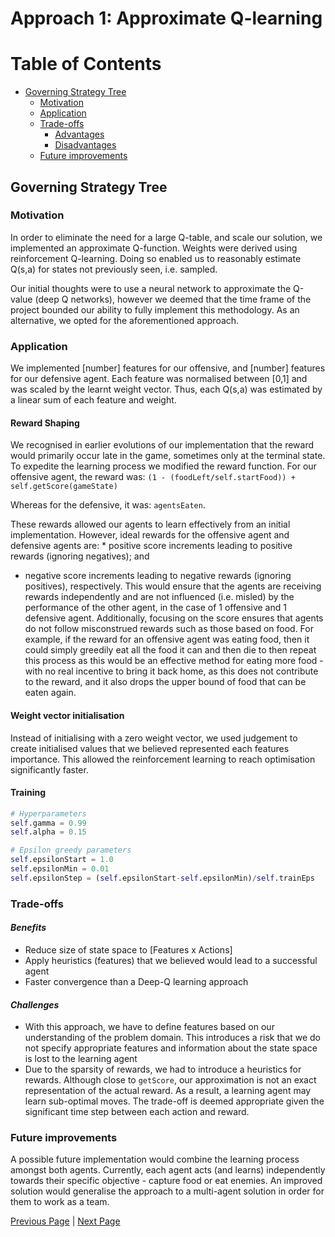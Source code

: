 # Approach 1: Approximate Q-learning

# Table of Contents
- [Governing Strategy Tree](#governing-strategy-tree)
  * [Motivation](#motivation)
  * [Application](#application)
  * [Trade-offs](#trade-offs)     
     - [Advantages](#advantages)
     - [Disadvantages](#disadvantages)
  * [Future improvements](#future-improvements)

## Governing Strategy Tree  

### Motivation  
In order to eliminate the need for a large Q-table, and scale our solution, we implemented an approximate Q-function. Weights were derived using reinforcement Q-learning. Doing so enabled us to reasonably estimate Q(s,a) for states not previously seen, i.e. sampled.

Our initial thoughts were to use a neural network to approximate the Q-value (deep Q networks), however we deemed that the time frame of the project bounded our ability to fully implement this methodology. As an alternative, we opted for the aforementioned approach. 

### Application  
We implemented [number] features for our offensive, and [number] features for our defensive agent. Each feature was normalised between [0,1] and was scaled by the learnt weight vector. Thus, each Q(s,a) was estimated by a linear sum of each feature and weight. 

#### Reward Shaping
We recognised in earlier evolutions of our implementation that the reward would primarily occur late in the game, sometimes only at the terminal state. To expedite the learning process we modified the reward function. For our offensive agent, the reward was:
`(1 - (foodLeft/self.startFood)) +  self.getScore(gameState)`

Whereas for the defensive, it was:
`agentsEaten`.

These rewards allowed our agents to learn effectively from an initial implementation. However, ideal rewards for the offensive agent and defensive agents are: * positive score increments leading to positive rewards (ignoring negatives); and
* negative score increments leading to negative rewards (ignoring positives), respectively.
This would ensure that the agents are receiving rewards independently and are not influenced (i.e. misled) by the performance of the other agent, in the case of 1 offensive and 1 defensive agent. Additionally, focusing on the score ensures that agents do not follow misconstrued rewards such as those based on food. For example, if the reward for an offensive agent was eating food, then it could simply greedily eat all the food it can and then die to then repeat this process as this would be an effective method for eating more food - with no real incentive to bring it back home, as this does not contribute to the reward, and it also drops the upper bound of food that can be eaten again.


#### Weight vector initialisation
Instead of initialising with a zero weight vector, we used judgement to create initialised values that we believed represented each features importance. This allowed the reinforcement learning to reach optimisation significantly faster. 

#### Training
``` python
# Hyperparameters
self.gamma = 0.99     
self.alpha = 0.15

# Epsilon greedy parameters
self.epsilonStart = 1.0 
self.epsilonMin = 0.01  
self.epsilonStep = (self.epsilonStart-self.epsilonMin)/self.trainEps
```

### Trade-offs  
#### *Benefits*  
- Reduce size of state space to [Features x Actions]
- Apply heuristics (features) that we believed would lead to a successful agent
- Faster convergence than a Deep-Q learning approach

#### *Challenges*
- With this approach, we have to define features based on our understanding of the problem domain. This introduces a risk that we do not specify appropriate features and information about the state space is lost to the learning agent
- Due to the sparsity of rewards, we had to introduce a heuristics for rewards. Although close to `getScore`, our approximation is not an exact representation of the actual reward. As a result, a learning agent may learn sub-optimal moves. The trade-off is deemed appropriate given the significant time step between each action and reward.

### Future improvements  
A possible future implementation would combine the learning process amongst both agents. Currently, each agent acts (and learns) independently towards their specific objective - capture food or eat enemies. An improved solution would generalise the approach to a multi-agent solution in order for them to work as a team.

[Previous Page](/2_0_design_choices) | [Next Page](/2_2_approach)